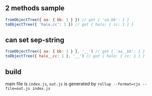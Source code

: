 ## 2 methods sample

```js
fromObjectTree({ aa: { bb: 1 } }) // got { 'aa.bb': 1 }
toObjectTree({ 'halo.cc': 1 }) // got { halo: { cc: 1 } }
```

## can set sep-string

```js
fromObjectTree({ aa: { bb: 1 } }, '__') // got { 'aa__bb': 1 }
toObjectTree({ halo__cc: 1 }, '__') // got { halo: { cc: 1 } }
```

## build

main file is `index.js`, `out.js` is generated by `rollup --format=cjs --file=out.js index.js`
